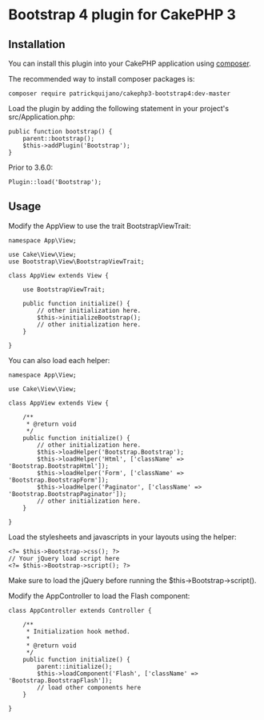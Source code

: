 # Bootstrap 4 plugin for CakePHP 3

## Installation

You can install this plugin into your CakePHP application using [composer](https://getcomposer.org).

The recommended way to install composer packages is:

```
composer require patrickquijano/cakephp3-bootstrap4:dev-master
```

Load the plugin by adding the following statement in your project's src/Application.php:

```
public function bootstrap() {
    parent::bootstrap();
    $this->addPlugin('Bootstrap');
}
```

Prior to 3.6.0:

```
Plugin::load('Bootstrap');
```

## Usage

Modify the AppView to use the trait BootstrapViewTrait:

```
namespace App\View;

use Cake\View\View;
use Bootstrap\View\BootstrapViewTrait;

class AppView extends View {

    use BootstrapViewTrait;

    public function initialize() {
        // other initialization here.
        $this->initializeBootstrap();
        // other initialization here.
    }

}
```

You can also load each helper:

```
namespace App\View;

use Cake\View\View;

class AppView extends View {

    /**
     * @return void
     */
    public function initialize() {
        // other initialization here.
        $this->loadHelper('Bootstrap.Bootstrap');
        $this->loadHelper('Html', ['className' => 'Bootstrap.BootstrapHtml']);
        $this->loadHelper('Form', ['className' => 'Bootstrap.BootstrapForm']);
        $this->loadHelper('Paginator', ['className' => 'Bootstrap.BootstrapPaginator']);
        // other initialization here.
    }

}
```

Load the stylesheets and javascripts in your layouts using the helper:

```
<?= $this->Bootstrap->css(); ?>
// Your jQuery load script here
<?= $this->Bootstrap->script(); ?>
```

Make sure to load the jQuery before running the $this->Bootstrap->script().

Modify the AppController to load the Flash component:

```
class AppController extends Controller {

    /**
     * Initialization hook method.
     *
     * @return void
     */
    public function initialize() {
        parent::initialize();
        $this->loadComponent('Flash', ['className' => 'Bootstrap.BootstrapFlash']);
        // load other components here
    }

}
```